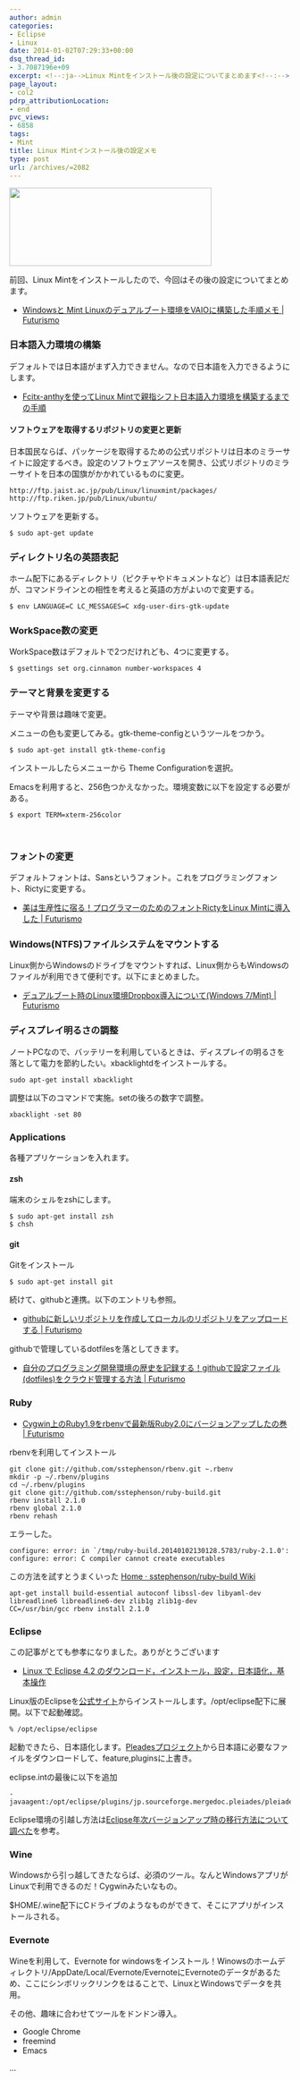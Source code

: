 ```yaml
---
author: admin
categories:
- Eclipse
- Linux
date: 2014-01-02T07:29:33+00:00
dsq_thread_id:
- 3.7087196e+09
excerpt: <!--:ja-->Linux Mintをインストール後の設定についてまとめます<!--:-->
page_layout:
- col2
pdrp_attributionLocation:
- end
pvc_views:
- 6858
tags:
- Mint
title: Linux Mintインストール後の設定メモ
type: post
url: /archives/=2082
---
```


[<img alt="" src="https://lh4.googleusercontent.com/-WwKryqsJRbA/Ur_VLCSgqpI/AAAAAAAAA5c/6z6x7DqoddQ/s800/SnapCrab_NoName_2013-12-29_16-50-47_No-00.jpg" width="362" height="140" />][1]

前回、Linux Mintをインストールしたので、今回はその後の設定についてまとめます。

  * [Windowsと Mint Linuxのデュアルブート環境をVAIOに構築した手順メモ | Futurismo][2]

### 日本語入力環境の構築

デフォルトでは日本語がまず入力できません。なので日本語を入力できるようにします。

  * [Fcitx-anthyを使ってLinux Mintで親指シフト日本語入力環境を構築するまでの手順][3]

#### ソフトウェアを取得するリポジトリの変更と更新

日本国民ならば、パッケージを取得するための公式リポジトリは日本のミラーサイトに設定するべき。設定のソフトウェアソースを開き、公式リポジトリのミラーサイトを日本の国旗がかかれているものに変更。

    http://ftp.jaist.ac.jp/pub/Linux/linuxmint/packages/ 
    http://ftp.riken.jp/pub/Linux/ubuntu/
    

ソフトウェアを更新する。

    $ sudo apt-get update
    

### ディレクトリ名の英語表記

ホーム配下にあるディレクトリ（ピクチャやドキュメントなど）は日本語表記だが、コマンドラインとの相性を考えると英語の方がよいので変更する。

    $ env LANGUAGE=C LC_MESSAGES=C xdg-user-dirs-gtk-update
    

### WorkSpace数の変更

WorkSpace数はデフォルトで2つだけれども、4つに変更する。

    $ gsettings set org.cinnamon number-workspaces 4
    

### テーマと背景を変更する

テーマや背景は趣味で変更。

メニューの色も変更してみる。gtk-theme-configというツールをつかう。

    $ sudo apt-get install gtk-theme-config
    

インストールしたらメニューから Theme Configurationを選択。

Emacsを利用すると、256色つかえなかった。環境変数に以下を設定する必要がある。

    $ export TERM=xterm-256color
    

&nbsp;

### フォントの変更

デフォルトフォントは、Sansというフォント。これをプログラミングフォント、Rictyに変更する。

  * [美は生産性に宿る！プログラマーのためのフォントRictyをLinux Mintに導入した | Futurismo][4]

### Windows(NTFS)ファイルシステムをマウントする

Linux側からWindowsのドライブをマウントすれば、Linux側からもWindowsのファイルが利用できて便利です。以下にまとめました。

  * [デュアルブート時のLinux環境Dropbox導入について(Windows 7/Mint) | Futurismo][5]

### ディスプレイ明るさの調整

ノートPCなので、バッテリーを利用しているときは、ディスプレイの明るさを落として電力を節約したい。xbacklightdをインストールする。

    
    sudo apt-get install xbacklight
    

調整は以下のコマンドで実施。setの後ろの数字で調整。

    
    xbacklight -set 80
    

### Applications

各種アプリケーションを入れます。

#### zsh

端末のシェルをzshにします。

    $ sudo apt-get install zsh
    $ chsh
    

#### git

Gitをインストール

    $ sudo apt-get install git
    

続けて、githubと連携。以下のエントリも参照。

  * [githubに新しいリポジトリを作成してローカルのリポジトリをアップロードする | Futurismo][6]

githubで管理しているdotfilesを落としてきます。

  * [自分のプログラミング開発環境の歴史を記録する！githubで設定ファイル(dotfiles)をクラウド管理する方法 | Futurismo][7]

### Ruby

  * [Cygwin上のRuby1.9をrbenvで最新版Ruby2.0にバージョンアップしたの巻 | Futurismo][8]

rbenvを利用してインストール

    git clone git://github.com/sstephenson/rbenv.git ~.rbenv
    mkdir -p ~/.rbenv/plugins
    cd ~/.rbenv/plugins
    git clone git://github.com/sstephenson/ruby-build.git
    rbenv install 2.1.0
    rbenv global 2.1.0 
    rbenv rehash
    

エラーした。

    configure: error: in `/tmp/ruby-build.20140102130128.5783/ruby-2.1.0':
    configure: error: C compiler cannot create executables
    

この方法を試すとうまくいった [Home · sstephenson/ruby-build Wiki][9]

    apt-get install build-essential autoconf libssl-dev libyaml-dev libreadline6 libreadline6-dev zlib1g zlib1g-dev
    CC=/usr/bin/gcc rbenv install 2.1.0
    

### Eclipse

この記事がとても参孝になりました。ありがとうございます

  * [Linux で Eclipse 4.2 のダウンロード，インストール，設定，日本語化，基本操作][10]

Linux版のEclipseを[公式サイト][11]からインストールします。/opt/eclipse配下に展開。以下で起動確認。

    % /opt/eclipse/eclipse
    

起動できたら、日本語化します。[Pleadesプロジェクト][12]から日本語に必要なファイルをダウンロードして、feature,pluginsに上書き。

eclipse.intの最後に以下を追加

    -javaagent:/opt/eclipse/plugins/jp.sourceforge.mergedoc.pleiades/pleiades.jar
    

Eclipse環境の引越し方法は[Eclipse年次バージョンアップ時の移行方法について調べた][13]を参考。

### Wine

Windowsから引っ越してきたならば、必須のツール。なんとWindowsアプリがLinuxで利用できるのだ！Cygwinみたいなもの。

$HOME/.wine配下にCドライブのようなものができて、そこにアプリがインストールされる。

### Evernote

Wineを利用して、Evernote for windowsをインストール！Winowsのホームディレクトリ/AppDate/Local/Evernote/EvernoteにEvernoteのデータがあるため、ここにシンボリックリンクをはることで、LinuxとWindowsでデータを共用。

その他、趣味に合わせてツールをドンドン導入。

  * Google Chrome
  * freemind
  * Emacs

&#8230;

 [1]: https://picasaweb.google.com/lh/photo/6W0SkYpGlM4aBJtD4aJSYTyD6hjDXGH6XyE6iLrzolo?feat=embedwebsite
 [2]: https://futurismo.biz/archives/2064
 [3]: https://futurismo.biz/archives/2067
 [4]: https://futurismo.biz/archives/2072
 [5]: https://futurismo.biz/archives/2077
 [6]: https://futurismo.biz/archives/1280
 [7]: https://futurismo.biz/archives/1325
 [8]: https://futurismo.biz/archives/1383
 [9]: https://github.com/sstephenson/ruby-build/wiki
 [10]: http://www.kkaneko.com/rinkou/javaintro/linux_eclipse.html
 [11]: http://www.eclipse.org/
 [12]: http://mergedoc.sourceforge.jp/
 [13]: https://futurismo.biz/archives/1527